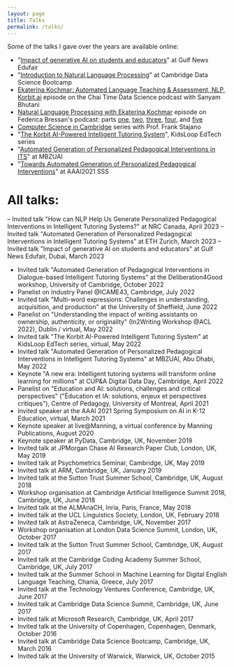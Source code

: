 ```yaml
---
layout: page
title: Talks
permalink: /talks/
---
```


Some of the talks I gave over the years are available online:

- "[Impact of generative AI on students and educators](https://gulfnews.com/uae/gulf-news-edufair-takes-off-to-a-flying-start-in-dubai-1.94536270)" at Gulf News Edufair
- "[Introduction to Natural Language Processing](https://www.youtube.com/watch?v=8S3qHHUKqYk&t=1s)" at Cambridge Data Science Bootcamp
- [Ekaterina Kochmar: Automated Language Teaching & Assessment, NLP, Korbit.ai](https://www.youtube.com/watch?v=2MT7bYZsiV4) episode on the Chai Time Data Science podcast with Sanyam Bhutani
- [Natural Language Processing with Ekaterina Kochmar](https://www.youtube.com/watch?v=ENvnq83Dlvo) episode on Federica Bressan's podcast:
parts [one](https://www.youtube.com/watch?v=ENvnq83Dlvo), [two](https://www.youtube.com/watch?v=3UHh1UKLBM8), 
[three](https://www.youtube.com/watch?v=XxtKoDgWHY0), [four](https://www.youtube.com/watch?v=jNna5kLXtaM), 
and [five](https://www.youtube.com/watch?v=NR60rJCPDlQ)
- [Computer Science in Cambridge](https://www.youtube.com/watch?v=lxgE-o-KYGI) series with Prof. Frank Stajano 
- "[The Korbit AI-Powered Intelligent Tutoring System](https://kidsloop.net/talks/)",  KidsLoop EdTech series
- "[Automated Generation of Personalized Pedagogical Interventions in ITS](https://www.youtube.com/watch?v=faTd5ZKRekY)" at MBZUAI
- "[Towards Automated Generation of Personalized Pedagogical Interventions](https://www.youtube.com/watch?v=7BgXI_15PPQ)" at AAAI2021 SSS

# All talks:

– Invited talk "How can NLP Help Us Generate Personalized Pedagogical Interventions in Intelligent Tutoring Systems?" at NRC Canada, April 2023
– Invited talk "Automated Generation of Personalized Pedagogical Interventions in Intelligent Tutoring Systems" at ETH Zurich, March 2023
– Invited talk "Impact of generative AI on students and educators" at Gulf News Edufair, Dubai, March 2023
- Invited talk "Automated Generation of Pedagogical Interventions in Dialogue-based Intelligent Tutoring Systems" at the Deliberation4Good workshop, University of Cambridge, October 2022
- Panelist on Industry Panel @ICAME43, Cambridge, July 2022
- Invited talk "Multi-word expressions: Challenges in understanding, acquisition, and production" at the University of Sheffield, June 2022
- Panelist on "Understanding the impact of writing assistants on ownership, authenticity, or originality" (In2Writing Workshop @ACL 2022), Dublin / virtual, May 2022
- Invited talk "The Korbit AI-Powered Intelligent Tutoring System" at KidsLoop EdTech series, virtual, May 2022
- Invited talk "Automated Generation of Personalized Pedagogical Interventions in Intelligent Tutoring Systems" at MBZUAI, Abu Dhabi, May 2022
- Keynote "A new era: Intelligent tutoring systems will transform online learning for millions" at CUP&A Digital Data Day, Cambridge, April 2022
- Panelist on "Education and AI: solutions, challenges and critical perspectives" ("Éducation et IA: solutions, enjeux et perspectives critiques"), Centre of Pedagogy, University of Montreal, April 2021
- Invited speaker at the AAAI 2021 Spring Symposium on AI in K-12 Education, virtual, March 2021
- Keynote speaker at live@Manning, a virtual conference by Manning Publications, August 2020
- Keynote speaker at PyData, Cambridge, UK, November 2019
- Invited talk at JPMorgan Chase AI Research Paper Club, London, UK, May 2019
- Invited talk at Psychometrics Seminar, Cambridge, UK, May 2019
- Invited talk at ARM, Cambridge, UK, January 2019
- Invited talk at the Sutton Trust Summer School, Cambridge, UK, August 2018
- Workshop organisation at Cambridge Artificial Intelligence Summit 2018, Cambridge, UK, June 2018
- Invited talk at the ALMAnaCH, Inria, Paris, France, May 2018
- Invited talk at the UCL Linguistics Society, London, UK, February 2018
- Invited talk at AstraZeneca, Cambridge, UK, November 2017
- Workshop organisation at London Data Science Summit, London, UK, October 2017
- Invited talk at the Sutton Trust Summer School, Cambridge, UK, August 2017
- Invited talk at the Cambridge Coding Academy Summer School, Cambridge, UK, July 2017
- Invited talk at the Summer School in Machine Learning for Digital English Language Teaching, Chania, Greece, July 2017
- Invited talk at the Technology Ventures Conference, Cambridge, UK, June 2017
- Invited talk at Cambridge Data Science Summit, Cambridge, UK, June 2017
- Invited talk at Microsoft Research, Cambridge, UK, April 2017
- Invited talk at the University of Copenhagen, Copenhagen, Denmark, October 2016
- Invited talk at Cambridge Data Science Bootcamp, Cambridge, UK, March 2016
- Invited talk at the University of Warwick, Warwick, UK, October 2015
